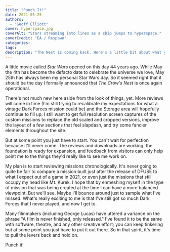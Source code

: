 ```yaml
---
title: "Punch It!"
date: 2021-05-25
authors: 
  - "Geoff Elliott"
cover: hyperspace.jpg
coverAlt: "Stars streaming into lines as a ship jumps to hyperspace."
coverCredit: "EA / Respawn"
categories:
tags:
description: "The Nest is coming back. Here's a little bit about what you can expect."
---
```


A little movie called *Star Wars* opened on this day 44 years ago. While May the 4th has become the defacto date to celebrate the universe we love, May 25th has always been my personal Star Wars day. So it seemed right that it should be the day I formally announced that *The Crow's Nest* is once again operational.

There's not much new here aside from the look of things, yet. More reviews will come in time (I'm still trying to recalibrate my expectations for what a vintage Dark Forces mission could be) and the Storage area will hopefully continue to fill up. I still want to get full resolution screen captures of the custom missions to replace the old scaled and cropped versions, improve the layout of a few sections that feel slapdash, and try some fancier elements throughout the site.

But at some point you just have to start. You can't wait for perfection because it'll never come. The reviews and downloads are working, the foundation is ready for expansion, and feedback from visitors can only help point me to the things they'd really like to see me work on.

My plan is to start reviewing missions chronologically. It's never going to quite be fair to compare a mission built just after the release of DFUSE to what I expect out of a game in 2021, or even just the missions that still occupy my head like Mt. Kurek. I hope that by enmeshing myself in the type of mission that was being created at the time I can have a more balanced viewpoint. But we'll see. Maybe I'll bounce around just to sample what I've missed. What's really exciting to me is that I've still got so much Dark Forces that I never played, and now I get to.

Many filmmakers (including George Lucas) have uttered a variance on the phrase "A film is never finished, only released." I've found it to be the same with software, theatre, and any other creative effort; you can keep tinkering but at some point you just have to put it out there. So in that spirit, it's time to pull the levers back and hold on.

Punch it!
